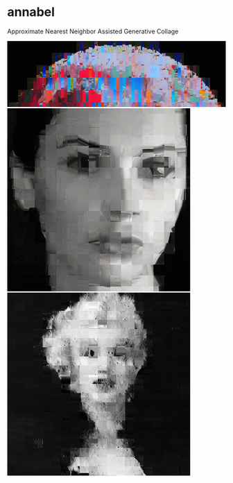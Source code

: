 # annabel
Approximate Nearest Neighbor Assisted Generative Collage

![](https://github.com/tvldz/annabel/blob/master/examples/moon_collage.png)
<img src="https://github.com/tvldz/annabel/blob/master/examples/jones_collage.png" width="422">
<img src="https://github.com/tvldz/annabel/blob/master/examples/marilyn_collage.png" width="422">
